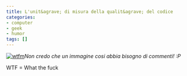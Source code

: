 ```yaml
---
title: L'unit&agrave; di misura della qualit&agrave; del codice
categories:
- computer
- geek
- humor
tags: []
---
```

[![wtfm]({{site.url}}/images/wtfm.jpg)]({{site.url}}/images/wtfm.jpg)_Non
credo che un immagine cosi abbia bisogno di commenti! :P_

WTF = What the fuck

